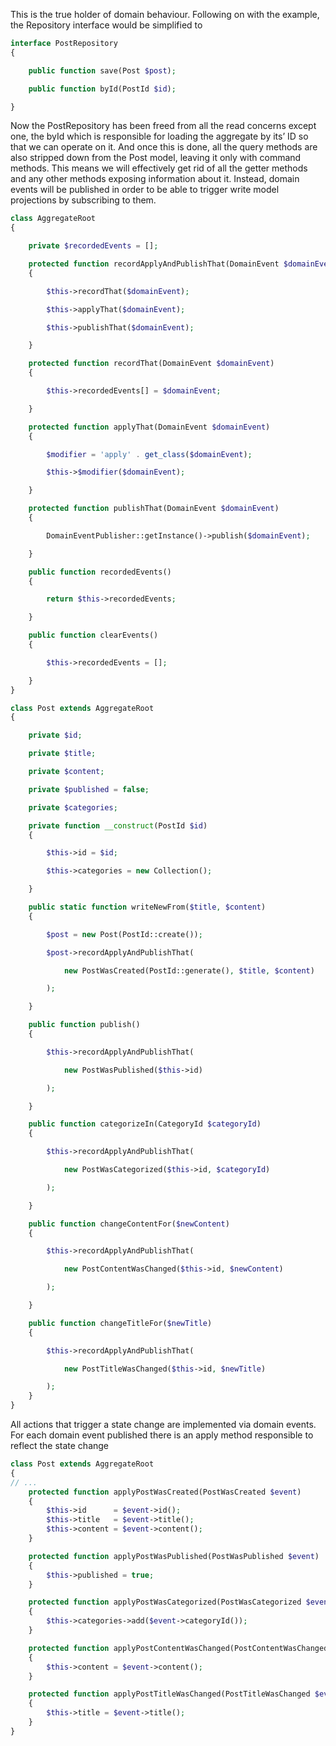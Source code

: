 This is the true holder of domain behaviour. Following on with the example, the Repository interface would be simplified to

```php
interface PostRepository
{

    public function save(Post $post);

    public function byId(PostId $id);

}
```

Now the PostRepository has been freed from all the read concerns except one, the byId which is responsible for loading the aggregate by its’ ID so that we can operate on it. And once this is done, all the query methods are also stripped down from the Post model, leaving it only with command methods. This means we will effectively get rid of all the getter methods and any other methods exposing information about it. Instead, domain events will be published in order to be able to trigger write model projections by subscribing to them.

```php
class AggregateRoot
{

    private $recordedEvents = [];

    protected function recordApplyAndPublishThat(DomainEvent $domainEvent)
    {

        $this->recordThat($domainEvent);

        $this->applyThat($domainEvent);

        $this->publishThat($domainEvent);

    }

    protected function recordThat(DomainEvent $domainEvent)
    {

        $this->recordedEvents[] = $domainEvent;

    }

    protected function applyThat(DomainEvent $domainEvent)
    {

        $modifier = 'apply' . get_class($domainEvent);

        $this->$modifier($domainEvent);

    }

    protected function publishThat(DomainEvent $domainEvent)
    {

        DomainEventPublisher::getInstance()->publish($domainEvent);

    }

    public function recordedEvents()
    {

        return $this->recordedEvents;

    }

    public function clearEvents()
    {

        $this->recordedEvents = [];

    }
}
```

```php
class Post extends AggregateRoot
{

    private $id;

    private $title;

    private $content;

    private $published = false;

    private $categories;

    private function __construct(PostId $id)
    {

        $this->id = $id;

        $this->categories = new Collection();

    }

    public static function writeNewFrom($title, $content)
    {

        $post = new Post(PostId::create());

        $post->recordApplyAndPublishThat(

            new PostWasCreated(PostId::generate(), $title, $content)

        );

    }

    public function publish()
    {

        $this->recordApplyAndPublishThat(

            new PostWasPublished($this->id)

        );

    }

    public function categorizeIn(CategoryId $categoryId)
    {

        $this->recordApplyAndPublishThat(

            new PostWasCategorized($this->id, $categoryId)

        );

    }

    public function changeContentFor($newContent)
    {

        $this->recordApplyAndPublishThat(

            new PostContentWasChanged($this->id, $newContent)

        );

    }

    public function changeTitleFor($newTitle)
    {

        $this->recordApplyAndPublishThat(

            new PostTitleWasChanged($this->id, $newTitle)

        );
    }
}
```

All actions that trigger a state change are implemented via domain events. For each domain event published there is an apply method responsible to reflect the state change

```php
class Post extends AggregateRoot
{
// ...
    protected function applyPostWasCreated(PostWasCreated $event)
    {
        $this->id      = $event->id();
        $this->title   = $event->title();
        $this->content = $event->content();
    }

    protected function applyPostWasPublished(PostWasPublished $event)
    {
        $this->published = true;
    }

    protected function applyPostWasCategorized(PostWasCategorized $event)
    {
        $this->categories->add($event->categoryId());
    }

    protected function applyPostContentWasChanged(PostContentWasChanged $event)
    {
        $this->content = $event->content();
    }

    protected function applyPostTitleWasChanged(PostTitleWasChanged $event)
    {
        $this->title = $event->title();
    }
}
```



